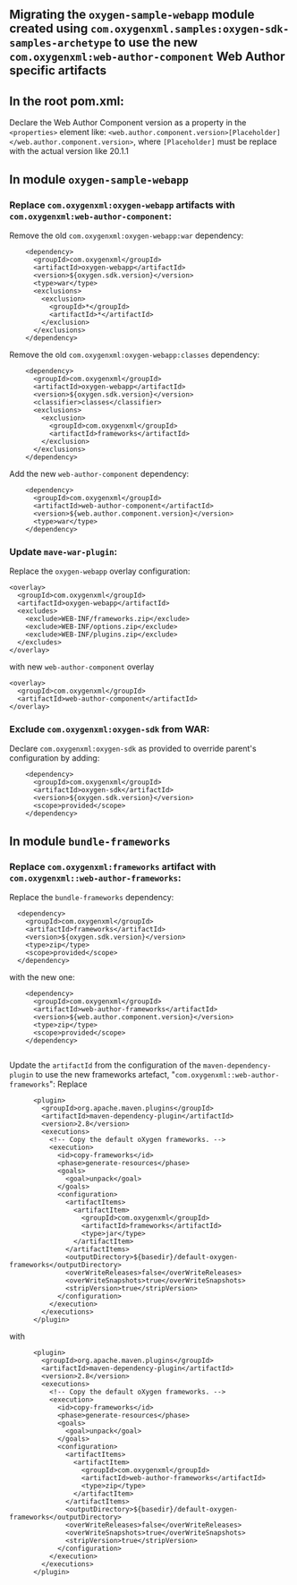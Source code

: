 ## Migrating the ``oxygen-sample-webapp`` module created using ``com.oxygenxml.samples:oxygen-sdk-samples-archetype`` to use the new ``com.oxygenxml:web-author-component`` Web Author specific artifacts



## In the root pom.xml:
Declare the Web Author Component version as a property in the  ``<properties>`` element like:
 ``<web.author.component.version>[Placeholder]</web.author.component.version>``, where ``[Placeholder]`` must be replace with the actual version like 20.1.1



## In module ``oxygen-sample-webapp``

### Replace ``com.oxygenxml:oxygen-webapp`` artifacts with ``com.oxygenxml:web-author-component``:
Remove the old ``com.oxygenxml:oxygen-webapp:war`` dependency:
```
    <dependency>
      <groupId>com.oxygenxml</groupId>
      <artifactId>oxygen-webapp</artifactId>
      <version>${oxygen.sdk.version}</version>
      <type>war</type>
      <exclusions>
        <exclusion>
          <groupId>*</groupId>
          <artifactId>*</artifactId>
        </exclusion>
      </exclusions>
    </dependency>
```

Remove the old ``com.oxygenxml:oxygen-webapp:classes`` dependency:
```
    <dependency>
      <groupId>com.oxygenxml</groupId>
      <artifactId>oxygen-webapp</artifactId>
      <version>${oxygen.sdk.version}</version>
      <classifier>classes</classifier>
      <exclusions>
        <exclusion>
          <groupId>com.oxygenxml</groupId>
          <artifactId>frameworks</artifactId>
        </exclusion>
      </exclusions>
    </dependency>
```

Add the new ``web-author-component`` dependency:
```
    <dependency>
      <groupId>com.oxygenxml</groupId>
      <artifactId>web-author-component</artifactId>
      <version>${web.author.component.version}</version>
      <type>war</type>
    </dependency>
```

### Update ``mave-war-plugin``:
Replace the ``oxygen-webapp`` overlay configuration:
```
<overlay>
  <groupId>com.oxygenxml</groupId>
  <artifactId>oxygen-webapp</artifactId>
  <excludes>
    <exclude>WEB-INF/frameworks.zip</exclude>
    <exclude>WEB-INF/options.zip</exclude>
    <exclude>WEB-INF/plugins.zip</exclude>
  </excludes>
</overlay>
```

with new ``web-author-component`` overlay
```
<overlay>
  <groupId>com.oxygenxml</groupId>
  <artifactId>web-author-component</artifactId>
</overlay>
```

### Exclude ``com.oxygenxml:oxygen-sdk`` from WAR:
Declare ``com.oxygenxml:oxygen-sdk`` as provided to override parent's configuration by adding:
```
    <dependency>
      <groupId>com.oxygenxml</groupId>
      <artifactId>oxygen-sdk</artifactId>
      <version>${oxygen.sdk.version}</version>
      <scope>provided</scope>
    </dependency>
```



## In module ``bundle-frameworks``
### Replace ``com.oxygenxml:frameworks`` artifact with ``com.oxygenxml::web-author-frameworks``:
Replace the ``bundle-frameworks`` dependency:
```
  <dependency>
    <groupId>com.oxygenxml</groupId>
    <artifactId>frameworks</artifactId>
    <version>${oxygen.sdk.version}</version>
    <type>zip</type>
    <scope>provided</scope>
  </dependency>
```
with the new one:
```
    <dependency>
      <groupId>com.oxygenxml</groupId>
      <artifactId>web-author-frameworks</artifactId>
      <version>${web.author.component.version}</version>
      <type>zip</type>
      <scope>provided</scope>
    </dependency>
    
```

Update the ``artifactId`` from the configuration of the  ``maven-dependency-plugin`` to use the new frameworks artefact, "``com.oxygenxml::web-author-frameworks``": 
Replace
```
      <plugin>
        <groupId>org.apache.maven.plugins</groupId>
        <artifactId>maven-dependency-plugin</artifactId>
        <version>2.8</version>
        <executions>
          <!-- Copy the default oXygen frameworks. -->
          <execution>
            <id>copy-frameworks</id>
            <phase>generate-resources</phase>
            <goals>
              <goal>unpack</goal>
            </goals>
            <configuration>
              <artifactItems>
                <artifactItem>
                  <groupId>com.oxygenxml</groupId>
                  <artifactId>frameworks</artifactId>
                  <type>jar</type>
                </artifactItem>
              </artifactItems>
              <outputDirectory>${basedir}/default-oxygen-frameworks</outputDirectory>
              <overWriteReleases>false</overWriteReleases>
              <overWriteSnapshots>true</overWriteSnapshots>
              <stripVersion>true</stripVersion>
            </configuration>
          </execution>
        </executions>
      </plugin>
```
with
```
      <plugin>
        <groupId>org.apache.maven.plugins</groupId>
        <artifactId>maven-dependency-plugin</artifactId>
        <version>2.8</version>
        <executions>
          <!-- Copy the default oXygen frameworks. -->
          <execution>
            <id>copy-frameworks</id>
            <phase>generate-resources</phase>
            <goals>
              <goal>unpack</goal>
            </goals>
            <configuration>
              <artifactItems>
                <artifactItem>
                  <groupId>com.oxygenxml</groupId>
                  <artifactId>web-author-frameworks</artifactId>
                  <type>zip</type>
                </artifactItem>
              </artifactItems>
              <outputDirectory>${basedir}/default-oxygen-frameworks</outputDirectory>
              <overWriteReleases>false</overWriteReleases>
              <overWriteSnapshots>true</overWriteSnapshots>
              <stripVersion>true</stripVersion>
            </configuration>
          </execution>
        </executions>
      </plugin>
```
